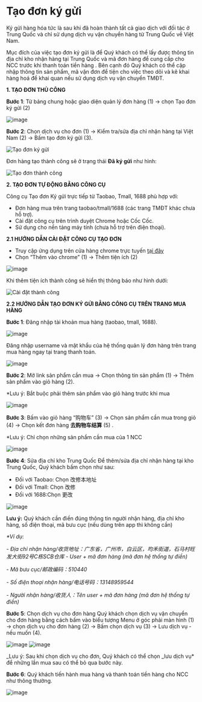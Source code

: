 # Tạo đơn ký gửi

Ký gửi hàng hóa tức là sau khi đã hoàn thành tất cả giao dịch với đối tác ở Trung Quốc và chỉ sử dụng dịch vụ vận chuyển hàng từ Trung Quốc về Việt Nam.

Mục đích của việc tạo đơn ký gửi là để Quý khách có thể lấy được thông tin địa chỉ kho nhận hàng tại Trung Quốc và mã đơn hàng để cung cấp cho NCC trước khi thanh toán tiền hàng . Bên cạnh đó Quý khách có thể cập nhập thông tin sản phẩm, mã vận đơn để tiện cho việc theo dõi và kê khai hàng hoá để khai quan nếu sử dụng dịch vụ vận chuyển TMĐT.

**1. TẠO ĐƠN THỦ CÔNG**

**Bước 1**: Từ bảng chung hoặc giao diện quản lý đơn hàng (1) -> chọn Tạo đơn ký gửi (2)

![image](https://user-images.githubusercontent.com/85599407/128111220-ffaac004-c5c7-47f3-a904-a5cd32ee203d.png)

**Bước 2**: Chọn dịch vụ cho đơn (1) -> Kiểm tra/sửa địa chỉ nhận hàng tại Việt Nam (2) -> Bấm tạo đơn ký gửi (3).

![Tạo đơn ký gửi](https://user-images.githubusercontent.com/73226975/122727665-776afd00-d2a1-11eb-8882-6b4df5fab957.png)

Đơn hàng tạo thành công sẽ ở trạng thái **Đã ký gửi** như hình:

![Tạo đơn thành công](https://user-images.githubusercontent.com/73226975/122729094-fdd40e80-d2a2-11eb-92a0-6ad0408e3562.png)

**2. TẠO ĐƠN TỰ ĐỘNG BẰNG CÔNG CỤ**

Công cụ Tạo đơn Ký gửi trực tiếp từ Taobao, Tmall, 1688 phù hợp với:

* Đơn hàng mua trên trang taobao/tmall/1688 (các trang TMĐT khác chưa hỗ trợ).
* Cài đặt công cụ trên trình duyệt Chrome hoặc Cốc Cốc.
* Sử dụng cho nền tảng máy tính (chưa hỗ trợ trên điện thoại).

**2.1 HƯỚNG DẪN CÀI ĐẶT CÔNG CỤ TẠO ĐƠN**

* Truy cập ứng dụng trên cửa hàng chrome trực tuyến [tại đây](https://chrome.google.com/webstore/search/gobiz?hl=vi)
* Chọn “Thêm vào chrome” (1) -> Thêm tiện ích (2)

![image](https://user-images.githubusercontent.com/85599407/128112100-1039b824-d26d-4cd1-b5ec-0bfee175c87d.png)

Khi thêm tiện ích thành công sẽ hiển thị thông báo như hình dưới:

![Cài đặt thành công](https://user-images.githubusercontent.com/73226975/122734664-7b4e4d80-d2a8-11eb-9533-d69f6c4e2868.png)

**2.2 HƯỚNG DẪN TẠO ĐƠN KÝ GỬI BẰNG CÔNG CỤ TRÊN TRANG MUA HÀNG**

**Bước 1**: Đăng nhập tài khoản mua hàng (taobao, tmall, 1688).

![image](https://user-images.githubusercontent.com/85599407/130717455-2a677751-3d47-44f6-8fc6-af1243879e1c.png)

Đăng nhập username và mật khẩu của hệ thống quản lý đơn hàng trên trang mua hàng ngay tại trang thanh toán.

![image](https://user-images.githubusercontent.com/85599407/183557472-70795698-eb03-4ad1-8f8b-e9a98c1d7552.png)

**Bước 2**: Mở link sản phẩm cần mua -> Chọn thông tin sản phẩm (1) -> Thêm sản phẩm vào giỏ hàng (2).

\*Lưu ý: Bắt buộc phải thêm sản phẩm vào giỏ hàng trước khi mua

![image](https://user-images.githubusercontent.com/85599407/130717570-7396c92e-f677-4ba8-872c-d9d895fade2c.png)

**Bước 3**: Bấm vào giỏ hàng “购物车” (3) -> Chọn sản phẩm cần mua trong giỏ (4) -> Chọn kết đơn hàng **去购物车结算** (5) .

\*Lưu ý: Chỉ chọn những sản phẩm cần mua của 1 NCC

![image](https://user-images.githubusercontent.com/85599407/130717713-e9842533-d915-4a88-b491-254f15f20323.png)

**Bước 4**: Sửa địa chỉ kho Trung Quốc Để thêm/sửa địa chỉ nhận hàng tại kho Trung Quốc, Quý khách bấm chọn như sau:

* Đối với Taobao: Chọn 改修本地址
* Đối với Tmall: Chọn 改修
* Đối với 1688:Chọn 更改

![image](https://user-images.githubusercontent.com/85599407/130718016-f61b34b5-448e-4f35-98ca-0d7146322014.png)

**Lưu ý:** Quý khách cần điền đúng thông tin người nhận hàng, địa chỉ kho hàng, số điện thoại, mã bưu cục (nếu dùng trên app thì không cần)

_\*Ví dụ_:

_- Địa chỉ nhận hàng/收货地址：广东省，广州市，白云区，均禾街道，石马村旺发大街92号C栋SCB仓库 - User + mã đơn hàng (mã đơn hệ thống tự điền)_

_- Mã bưu cục/邮政编码：510440_

_- Số điện thoại nhận hàng/电话号码：13148959544_

_- Người nhận hàng/收货人：Tên user + mã đơn hàng (mã đơn hệ thống tự điền)_

**Bước 5**: Chọn dịch vụ cho đơn hàng Quý khách chọn dịch vụ vận chuyển cho đơn hàng bằng cách bấm vào biểu tượng Menu ở góc phải màn hình (1) -> chọn dịch vụ cho đơn hàng (2) -> Bấm chọn dịch vụ (3) -> Lưu dịch vụ - nếu muốn (4).

![image](https://user-images.githubusercontent.com/85599407/128113933-a27ac0a5-cd47-46b9-a71a-a9687b0ceb5a.png) ![image](https://user-images.githubusercontent.com/85599407/128114101-4224fbca-1798-4da4-a300-47f30a7a6a21.png)

_Lưu ý: Sau khi chọn dịch vụ cho đơn, Quý khách có thể chọn _lưu dịch vụ\* để những lần mua sau có thể bỏ qua bước này.

**Bước 6**: Quý khách tiến hành mua hàng và thanh toán tiền hàng cho NCC như thông thường.

![image](https://user-images.githubusercontent.com/85599407/130718102-3bf27550-7bbf-4b28-89e6-91f401f23c8a.png)
